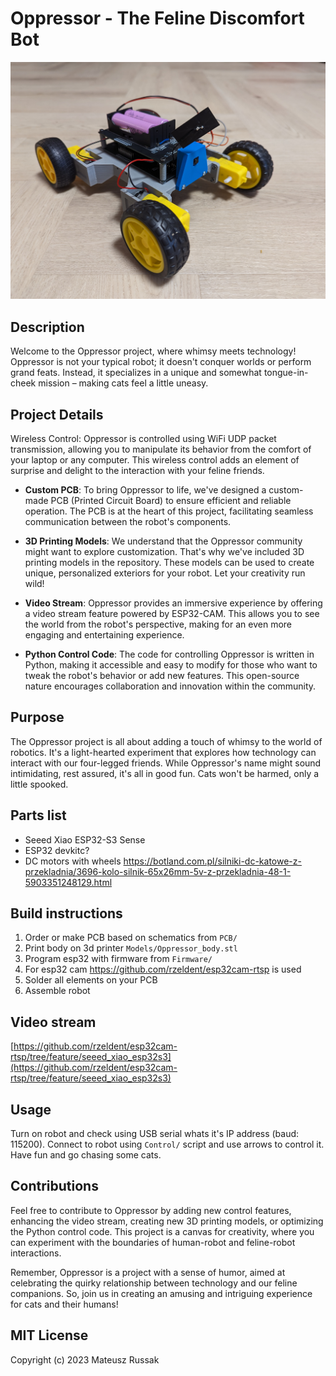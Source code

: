 #  Oppressor - The Feline Discomfort Bot
![Oppressor photo](https://github.com/raaymax/oppressor/blob/main/photo.jpg?raw=true)

## Description

Welcome to the Oppressor project, where whimsy meets technology! Oppressor is not your typical robot; it doesn't conquer worlds or perform grand feats. Instead, it specializes in a unique and somewhat tongue-in-cheek mission – making cats feel a little uneasy.

## Project Details

Wireless Control: Oppressor is controlled using WiFi UDP packet transmission, allowing you to manipulate its behavior from the comfort of your laptop or any computer. This wireless control adds an element of surprise and delight to the interaction with your feline friends.

- **Custom PCB**: To bring Oppressor to life, we've designed a custom-made PCB (Printed Circuit Board) to ensure efficient and reliable operation. The PCB is at the heart of this project, facilitating seamless communication between the robot's components.

- **3D Printing Models**: We understand that the Oppressor community might want to explore customization. That's why we've included 3D printing models in the repository. These models can be used to create unique, personalized exteriors for your robot. Let your creativity run wild!

- **Video Stream**: Oppressor provides an immersive experience by offering a video stream feature powered by ESP32-CAM. This allows you to see the world from the robot's perspective, making for an even more engaging and entertaining experience.

- **Python Control Code**: The code for controlling Oppressor is written in Python, making it accessible and easy to modify for those who want to tweak the robot's behavior or add new features. This open-source nature encourages collaboration and innovation within the community.

## Purpose

The Oppressor project is all about adding a touch of whimsy to the world of robotics. It's a light-hearted experiment that explores how technology can interact with our four-legged friends. While Oppressor's name might sound intimidating, rest assured, it's all in good fun. Cats won't be harmed, only a little spooked.

## Parts list

- Seeed Xiao ESP32-S3 Sense 
- ESP32 devkitc?
- DC motors with wheels https://botland.com.pl/silniki-dc-katowe-z-przekladnia/3696-kolo-silnik-65x26mm-5v-z-przekladnia-48-1-5903351248129.html

## Build instructions

1. Order or make PCB based on schematics from `PCB/`
2. Print body on 3d printer `Models/Oppressor_body.stl`
3. Program esp32 with firmware from `Firmware/`
4. For esp32 cam https://github.com/rzeldent/esp32cam-rtsp is used
4. Solder all elements on your PCB
5. Assemble robot

## Video stream

[https://github.com/rzeldent/esp32cam-rtsp/tree/feature/seeed_xiao_esp32s3](https://github.com/rzeldent/esp32cam-rtsp/tree/feature/seeed_xiao_esp32s3)

## Usage

Turn on robot and check using USB serial whats it's IP address (baud: 115200). Connect to robot using `Control/` script and use arrows to control it. 
Have fun and go chasing some cats.

## Contributions

Feel free to contribute to Oppressor by adding new control features, enhancing the video stream, creating new 3D printing models, or optimizing the Python control code. This project is a canvas for creativity, where you can experiment with the boundaries of human-robot and feline-robot interactions.

Remember, Oppressor is a project with a sense of humor, aimed at celebrating the quirky relationship between technology and our feline companions. So, join us in creating an amusing and intriguing experience for cats and their humans!

## MIT License

Copyright (c) 2023 Mateusz Russak

